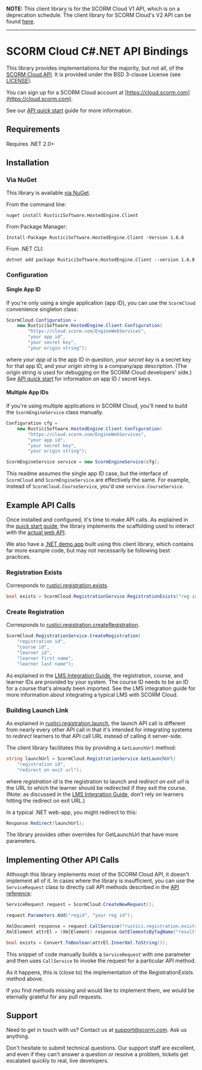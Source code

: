 **NOTE:**  This client library is for the SCORM Cloud V1 API, which is on a deprecation schedule.  The client library for SCORM Cloud's V2 API can be found [here](https://github.com/RusticiSoftware/scormcloud-api-v2-client-net).

--- 

# SCORM Cloud C#.NET API Bindings

This library provides implementations for the majority, but not all, of the
[SCORM Cloud API][1]. It is provided under the BSD 3-clause License (see
[LICENSE](LICENSE.md)).

You can sign up for a SCORM Cloud account at
[https://cloud.scorm.com](https://cloud.scorm.com).

See our [API quick start][1] guide for more information.

## Requirements

Requires .NET 2.0+

## Installation

### Via NuGet

This library is available [via NuGet][2].

From the command line:

    nuget install RusticiSoftware.HostedEngine.Client

From Package Manager:

    Install-Package RusticiSoftware.HostedEngine.Client -Version 1.6.8

From .NET CLI:

    dotnet add package RusticiSoftware.HostedEngine.Client --version 1.6.8

### Configuration

#### Single App ID

If you're only using a single application (app ID), you can use the
`ScormCloud` convenience singleton class:

```csharp
ScormCloud.Configuration =
    new RusticiSoftware.HostedEngine.Client.Configuration(
        "https://cloud.scorm.com/EngineWebServices",
        "your app id",
        "your secret key",
        "your origin string");
```

where *your app id* is the app ID in question, *your secret key* is a secret
key for that app ID, and *your origin string* is a company/app description.
(The origin string is used for debugging on the SCORM Cloud developers' side.)
See [API quick start][1] for information on app ID / secret keys.

#### Multiple App IDs

If you're using multiple applications in SCORM Cloud, you'll need to
build the `ScormEngineService` class manually.

```csharp
Configuration cfg =
    new RusticiSoftware.HostedEngine.Client.Configuration(
        "https://cloud.scorm.com/EngineWebServices",
        "your app id",
        "your secret key",
        "your origin string");

ScormEngineService service = new ScormEngineService(cfg);
```

This readme assumes the single app ID case, but the interface of
`ScormCloud` and `ScormEngineService` are effectively the same. For example,
instead of `ScormCloud.CourseService`, you'd use `service.CourseService`.

## Example API Calls

Once installed and configured, it's time to make API calls. As explained in
the [quick start guide][1], the library implements the scaffolding used to
interact with the [actual web API][3].

We also have a [.NET demo app](https://github.com/RusticiSoftware/SCORMCloud_NetDemoApp)
built using this client library, which contains far more example code,
but may not necessarily be following best practices.

### Registration Exists

Corresponds to [rustici.registration.exists][4].

```csharp
bool exists = ScormCloud.RegistrationService.RegistrationExists("reg id");
```

### Create Registration

Corresponds to [rustici.registration.createRegistration][5].

```csharp
ScormCloud.RegistrationService.CreateRegistration(
    "registration id",
    "course id",
    "learner id",
    "learner first name",
    "learner last name");
```

As explained in the [LMS Integration Guide][6], the registration, course, and 
learner IDs are provided by your system. The course ID needs to be an ID
for a course that's already been imported. See the LMS integration guide for
more information about integrating a typical LMS with SCORM Cloud.

### Building Launch Link

As explained in [rustici.registration.launch][7], the launch API call is
different from nearly every other API call in that it's intended for integrating
systems to *redirect* learners to that API call URL instead of calling it
server-side.

The client library facilitates this by providing a `GetLaunchUrl` method:

```csharp
string launchUrl = ScormCloud.RegistrationService.GetLaunchUrl(
    "registration id",
    "redirect on exit url");
```

where *registration id* is the registration to launch and *redirect on exit url*
is the URL to which the learner should be redirected if they exit the course.
(Note: as discussed in the [LMS Integration Guide][6], don't rely on learners
hitting the redirect on exit URL.)

In a typical .NET web-app, you might redirect to this:

```csharp
Response.Redirect(launchUrl);
```

The library provides other overrides for GetLaunchUrl that have more parameters.

## Implementing Other API Calls

Although this library implements most of the SCORM Cloud API, it doesn't
implement all of it. In cases where the library is insufficient, you can use
the `ServiceRequest` class to directly call API methods described in the
[API reference][3]:

```csharp
ServiceRequest request = ScormCloud.CreateNewRequest();

request.Parameters.Add("regid", "your reg id");

XmlDocument response = request.CallService("rustici.registration.exists");
XmlElement attrEl = (XmlElement) response.GetElementsByTagName("result")[0];

bool exists = Convert.ToBoolean(attrEl.InnerXml.ToString());
```

This snippet of code manually builds a `ServiceRequest` with one parameter
and then uses `CallService` to invoke the request for a particular API method.

As it happens, this is (close to) the implementation of the RegistrationExists
method above.

If you find methods missing and would like to implement them, we would be
eternally grateful for any pull requests. 

## Support

Need to get in touch with us? Contact us at
[support@scorm.com](mailto:support@scorm.com). Ask us anything.

Don't hesitate to submit technical questions. Our support staff are excellent,
and even if they can't answer a question or resolve a problem, tickets get
escalated quickly to real, live developers.


[1]: https://cloud.scorm.com/docs/quick_start.html
[2]: https://www.nuget.org/packages/RusticiSoftware.HostedEngine.Client/1.6.8
[3]: https://cloud.scorm.com/docs/api_reference/index.html
[4]: https://cloud.scorm.com/docs/api_reference/registration.html#exists
[5]: https://cloud.scorm.com/docs/api_reference/registration.html#createRegistration
[6]: https://cloud.scorm.com/docs/lms_integration.html#ids-are-yours
[7]: https://cloud.scorm.com/docs/api_reference/registration.html#launch
